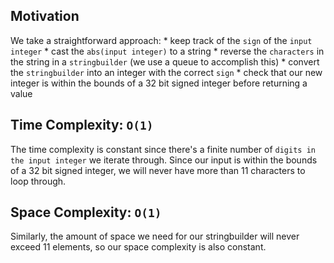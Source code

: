 ## Motivation
We take a straightforward approach:
	* keep track of the `sign` of the `input integer`
	* cast the `abs(input integer)` to a string
	* reverse the `characters` in the string in a `stringbuilder` (we use a queue to accomplish this)
	* convert the `stringbuilder` into an integer with the correct `sign`
	* check that our new integer is within the bounds of a 32 bit signed integer before returning a value

## Time Complexity: `O(1)`
The time complexity is constant since there's a finite number of `digits in the input integer` we iterate through. Since our input is within the bounds of a 32 bit signed integer, we will never have more than 11 characters to loop through. 

## Space Complexity: `O(1)`
Similarly, the amount of space we need for our stringbuilder will never exceed 11 elements, so our space complexity is also constant.
